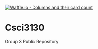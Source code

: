 [![Waffle.io - Columns and their card count](https://badge.waffle.io/samblam/Csci3130.png?columns=all)](https://waffle.io/samblam/Csci3130?utm_source=badge)
# Csci3130
Group 3 Public Repository

